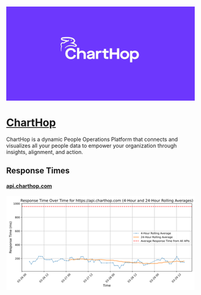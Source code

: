 [![Visit ChartHop](imagePreview.jpg)](https://charthop.com)

# [ChartHop](https://charthop.com)

ChartHop is a dynamic People Operations Platform that connects and visualizes all your people data to empower your organization through insights, alignment, and action.

## Response Times

#### [api.charthop.com](https://api.charthop.com)

![api.charthop.com](response-time-charts/6170692e6368617274686f702e636f6d.svg)
